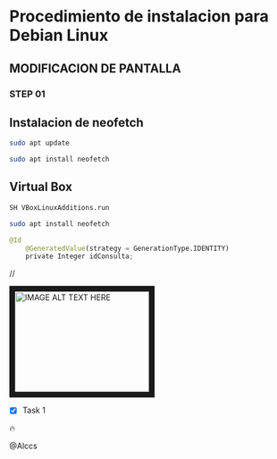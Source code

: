# Procedimiento de instalacion para Debian Linux 
## MODIFICACION DE PANTALLA
### STEP 01


## **Instalacion de neofetch**

~~~sh
sudo apt update
~~~

```sh
sudo apt install neofetch
```

## **Virtual Box**

~~~sh
SH VBoxLinuxAdditions.run
~~~

```sh
sudo apt install neofetch
```

```py
@Id
	@GeneratedValue(strategy = GenerationType.IDENTITY)
	private Integer idConsulta;

```









//

<a href="https://www.youtube.com/watch?v=QdnVT22LBBs
" target="_blank"><img src="https://i.pinimg.com/564x/01/c7/ad/01c7adf5d4b6e6c77b5a30ad02815ea4.jpg" 
alt="IMAGE ALT TEXT HERE" width="240" height="180" border="10" /></a>


* [x] Task 1

:fire:

@Alccs
